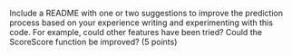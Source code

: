 Include a README with one or two suggestions to improve the prediction process based on your experience writing and experimenting with this code. For example, could other features have been tried? Could the ScoreScore function be improved? (5 points)

